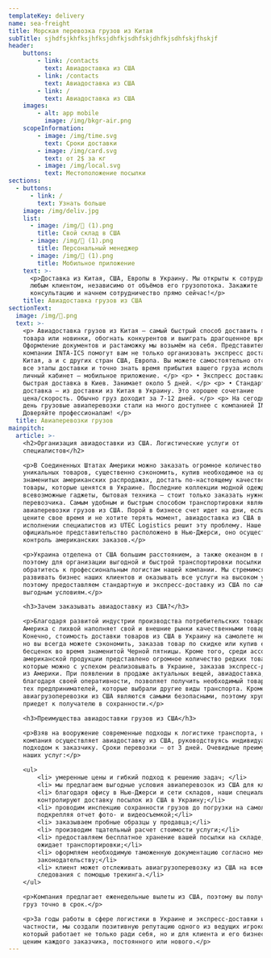 ```yaml
---
templateKey: delivery
name: sea-freight
title: Морская перевозка грузов из Китая
subTitle: sjhdfsjkhfksjhfksjdhfkjsdhfskjdhfkjsdhfskjfhskjf
header:
    buttons:
        - link: /contacts
          text: Авиадоставка из США
        - link: /contacts
          text: Авиадоставка из США
        - link: /
          text: Авиадоставка из США
    images:
        - alt: app mobile
          image: /img/bkgr-air.png
    scopeInformation:
        - image: /img/time.svg
          text: Сроки доставки
        - image: /img/card.svg
          text: от 2$ за кг
        - image: /img/local.svg
          text: Местоположение посылки
sections:
  - buttons:
      - link: /
        text: Узнать больше
    image: /img/deliv.jpg
    list:
      - image: /img/ (1).png
        title: Свой склад в США
      - image: /img/ (1).png
        title: Персональный менеджер
      - image: /img/ (1).png
        title: Мобильное приложение
    text: >-
      <p>Доставка из Китая, США, Европы в Украину. Мы открыты к сотрудничеству с
      любым клиентом, независимо от объёмов его грузопотока. Закажите
      консультацию и начнем сотрудничество прямо сейчас!</p>
    title: Авиадоставка грузов из США
sectionText:
  image: /img/.png
  text: >-
    <p> Авиадоставка грузов из Китая — самый быстрый способ доставить партию
    товара или новинки, обогнать конкурентов и выиграть драгоценное время.
    Оформление документов и растаможку мы возьмём на себя. Представители
    компании INTA-ICS помогут вам не только организовать экспресс доставку из
    Китая, а и с других стран США, Европа. Вы можете самостоятельно отслеживать
    все этапы доставки и точно знать время прибытия вашего груза использую
    личный кабинет – мобильное приложение. </p> <p> • Экспресс доставка —
    быстрая доставка в Киев. Занимает около 5 дней. </p> <p> • Стандартная
    доставка – из доставки из Китая в Украину. Это хорошее сочетание
    цена/скорость. Обычно груз доходит за 7-12 дней. </p> <p> На сегодняшний
    день грузовые авиаперевозки стали на много доступнее с компанией INTA-ICS!
    Доверяйте профессионалам! </p>
  title: Авиаперевозки грузов
mainpitch:
  article: >-
    <h2>Организация авиадоставки из США. Логистические услуги от
    специалистов</h2>

    <p>В Соединенных Штатах Америки можно заказать огромное количество
    уникальных товаров, существенно сэкономить, купив необходимое на одной из
    знаменитых американских распродажах, достать по-настоящему качественные
    товары, которые ценятся в Украине. Последние коллекции модной одежды,
    всевозможные гаджеты, бытовая техника — стоит только заказать нужное и найти
    перевозчика. Самым удобным и быстрым способом транспортировки являются
    авиаперевозки грузов из США. Порой в бизнесе счет идет на дни, если вы
    цените свое время и не хотите терять момент, авиадоставка из США в
    исполнении специалистов из UTEC Logistics решит эту проблему. Наше
    официальное представительство расположено в Нью-Джерси, оно осуществляет
    контроль американских заказов.</p>

    <p>Украина отделена от США большим расстоянием, а также океаном в придачу,
    поэтому для организации выгодной и быстрой транспортировки посылки из США,
    обратитесь к профессиональным логистам нашей компании. Мы стремимся
    развивать бизнес наших клиентов и оказывать все услуги на высоком уровне,
    поэтому предоставляем стандартную и экспресс-доставку из США по самым
    выгодным условиям.</p>

    <h3>Зачем заказывать авиадоставку из США?</h3>

    <p>Благодаря развитой индустрии производства потребительских товаров,
    Америка с лихвой наполняет свой и внешние рынки качественными товарами.
    Конечно, стоимость доставки товаров из США в Украину на самолете недешева,
    но вы всегда можете сэкономить, заказав товар по скидке или купив его за
    бесценок во время знаменитой Черной пятницы. Кроме того, среди ассортимента
    американской продукции представлено огромное количество редких товаров,
    которые можно с успехом реализовывать в Украине, заказав экспресс-доставку
    из Америки. При появлении в продаже актуальных вещей, авиадоставка,
    благодаря своей оперативности, позволяет получить необходимый товар быстрее
    тех предпринимателей, которые выбрали другие виды транспорта. Кроме того,
    авиагрузоперевозки из США являются самыми безопасными, поэтому хрупкий товар
    приедет к получателю в сохранности.</p>

    <h3>Преимущества авиадоставки грузов из США</h3>

    <p>Взяв на вооружение современные подходы к логистике транспорта, наша
    компания осуществляет авиадоставку из США, руководствуясь индивидуальным
    подходом к заказчику. Сроки перевозки — от 3 дней. Очевидные преимущества
    наших услуг:</p>

    <ul>
        <li> умеренные цены и гибкий подход к решению задач; </li>
        <li> мы предлагаем выгодные условия авиаперевозок из США для клиентов;</li> 
        <li> благодаря офису в Нью-Джерси и сети складов, наши специалисты
        контролируют доставку посылок из США в Украину;</li>
        <li> проводим инспекцию сохранности грузов до погрузки на самолет,
        подкрепляя отчет фото- и видеосъемкой;</li>
        <li> заказываем пробные образцы у продавца;</li>
        <li> производим тщательный расчет стоимости услуги;</li>
        <li> предоставляем бесплатное хранение вашей посылки на складе, пока она
        ожидает транспортировки;</li>
        <li> оформляем необходимую таможенную документацию согласно международному
        законодательству;</li>
        <li> клиент может отслеживать авиагрузоперевозку из США на всем пути
        следования с помощью трекинга.</li>
    </ul>

    <p>Компания предлагает еженедельные вылеты из США, поэтому вы получите свой
    груз точно в срок.</p>

    <p>За годы работы в сфере логистики в Украине и экспресс-доставки из США в
    частности, мы создали позитивную репутацию одного из ведущих игроков,
    который работает не только ради себя, но и для клиента и его бизнеса. Мы
    ценим каждого заказчика, постоянного или нового.</p>       
---
```

